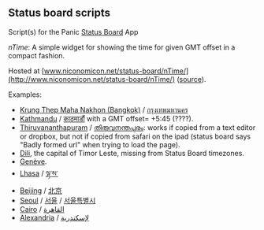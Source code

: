 ## Status board scripts

Script(s) for the Panic [Status Board](http://www.panic.com/statusboard/) App

_nTime_: A simple widget for showing the time for given GMT offset in a compact fashion.

Hosted at [www.niconomicon.net/status-board/nTime/](http://www.niconomicon.net/status-board/nTime/) ([source](https://github.com/nicolasH/status-board)).

Examples:

 - [Krung Thep Maha Nakhon (Bangkok)](http://www.niconomicon.net/status-board/nTime/?Krung%20Thep%20Maha%20Nakhon&420) / [กรุงเทพมหานคร](http://www.niconomicon.net/status-board/nTime/?%E0%B8%81%E0%B8%A3%E0%B8%B8%E0%B8%87%E0%B9%80%E0%B8%97%E0%B8%9E%E0%B8%A1%E0%B8%AB%E0%B8%B2%E0%B8%99%E0%B8%84%E0%B8%A3&420)
 - [Kathmandu](http://www.niconomicon.net/status-board/nTime/?Kathmandu&345) / [काठमाडौं](http://www.niconomicon.net/status-board/nTime/?%E0%A4%95%E0%A4%BE%E0%A4%A0%E0%A4%AE%E0%A4%BE%E0%A4%A1%E0%A5%8C%E0%A4%82&345) with a GMT offset= +5:45 (????).
 - [Thiruvananthapuram](http://www.niconomicon.net/status-board/nTime/?Thiruvananthapuram&330) / [തിരുവനന്തപുരം](http://www.niconomicon.net/status-board/nTime/?%E0%B4%A4%E0%B4%BF%E0%B4%B0%E0%B5%81%E0%B4%B5%E0%B4%A8%E0%B4%A8%E0%B5%8D%E0%B4%A4%E0%B4%AA%E0%B5%81%E0%B4%B0%E0%B4%82&330): works if copied from a text editor or dropbox, but not if copied from safari on the ipad (status board says "Badly formed url" when trying to load the page).
 - [Dili](http://www.niconomicon.net/status-board/nTime/?Dili&540), the capital of Timor Leste, missing from Status Board timezones.
 - [Genève](http://www.niconomicon.net/status-board/nTime/?Gen%C3%A8ve&120).
 - [Lhasa](http://www.niconomicon.net/status-board/nTime/?Lhasa&480) / [ལྷ་ས་](http://www.niconomicon.net/status-board/nTime/?%E0%BD%A3%E0%BE%B7%E0%BC%8B%E0%BD%A6%E0%BC%8B&480)
 - [Beijing](http://www.niconomicon.net/status-board/nTime/?Beijing&480) / [北京](http://www.niconomicon.net/status-board/nTime/?%E5%8C%97%E4%BA%AC&480)
 - [Seoul](http://www.niconomicon.net/status-board/nTime/?Seoul&540) / [서울](http://www.niconomicon.net/status-board/nTime/?%EC%84%9C%EC%9A%B8&540) / [서울특별시](http://www.niconomicon.net/status-board/nTime/?%EC%84%9C%EC%9A%B8%ED%8A%B9%EB%B3%84%EC%8B%9C&540)
 - [Cairo](http://www.niconomicon.net/status-board/nTime/?Cairo&120) / [القاهرة](http://www.niconomicon.net/status-board/nTime/?%D8%A7%D9%84%D9%82%D8%A7%D9%87%D8%B1&120)
 - [Alexandria](http://www.niconomicon.net/status-board/nTime/?Alexandria&120) / [لإسكندرية](http://www.niconomicon.net/status-board/nTime/?%D9%84%D8%A5%D8%B3%D9%83%D9%86%D8%AF%D8%B1%D9%8A&120)
